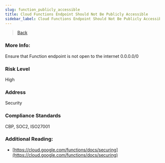 ```yaml
---
slug: function_publicly_accessible
title: Cloud Functions Endpoint Should Not Be Publicly Accessible
sidebar_label: Cloud Functions Endpoint Should Not Be Publicly Accessible
---
```

> [Back](../../gcpfunctionmonitoring)

### More Info:
Ensure that Function endpoint is not open to the internet 0.0.0.0/0

### Risk Level
High

### Address
Security

### Compliance Standards
CBP, SOC2, ISO27001

### Additional Reading:
- [https://cloud.google.com/functions/docs/securing](https://cloud.google.com/functions/docs/securing) 

